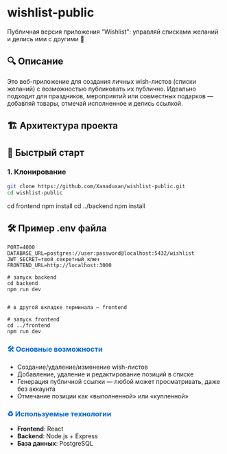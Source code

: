 # wishlist-public

Публичная версия приложения "Wishlist": управляй списками желаний и делись ими с другими 🎁

## 🔍 Описание

Это веб-приложение для создания личных wish-листов (списки желаний) с возможностью публиковать их публично. Идеально подходит для праздников, мероприятий или совместных подарков — добавляй товары, отмечай исполненное и делись ссылкой.

## 🏗 Архитектура проекта

## 🚀 Быстрый старт

### 1. Клонирование

```bash
git clone https://github.com/Xanaduxan/wishlist-public.git
cd wishlist-public
```

cd frontend
npm install
cd ../backend
npm install

## 🛠 Пример .env файла

```env
PORT=4000
DATABASE_URL=postgres://user:password@localhost:5432/wishlist
JWT_SECRET=твой_секретный_ключ
FRONTEND_URL=http://localhost:3000
```

```
# запуск backend
cd backend
npm run dev


# в другой вкладке терминала — frontend

# запуск frontend
cd ../frontend
npm run dev
```

<h3 style="color: #0366d6;">🛠 Основные возможности</h3>

- Создание/удаление/изменение wish-листов
- Добавление, удаление и редактирование позиций в списке
- Генерация публичной ссылки — любой может просматривать, даже без аккаунта
- Отмечание позиции как «выполненной» или «купленной»

<h3 style="color: #0366d6;">♻️ Используемые технологии</h3>

- **Frontend**: React
- **Backend**: Node.js + Express
- **База данных**: PostgreSQL
